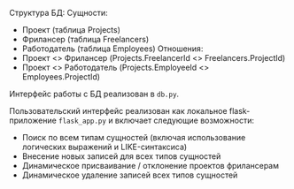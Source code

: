 Структура БД:
Сущности:
- Проект (таблица Projects)
- Фрилансер (таблица Freelancers)
- Работодатель (таблица Employees)
Отношения:
- Проект <> Фрилансер (Projects.FreelancerId <> Freelancers.ProjectId)
- Проект <> Работодатель (Projects.EmployeeId  <> Employees.ProjectId)
 
Интерфейс работы с БД реализован в `db.py`.

Пользовательский интерфейс реализован как локальное flask-приложение `flask_app.py` и включает следующие возможности:
- Поиск по всем типам сущностей (включая использование логических выражений и LIKE-синтаксиса)
- Внесение новых записей для всех типов сущностей
- Динамическое присваивание / отклонение проектов фрилансерам
- Динамическое удаление записей всех типов сущностей
